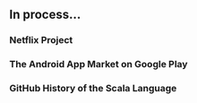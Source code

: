 ## In process...

### Netflix Project

<!---
<details><summary>  </summary><p>
</p></details>
-->

### The Android App Market on Google Play 

<!---
<details><summary></summary><p>
</p></details>
-->

### GitHub History of the Scala Language

